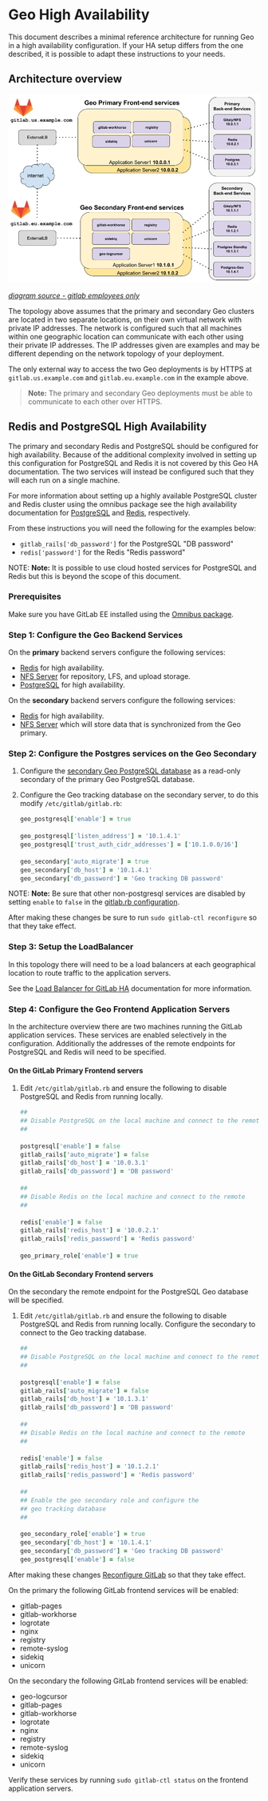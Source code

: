 # Geo High Availability

This document describes a minimal reference architecture for running Geo
in a high availability configuration. If your HA setup differs from the one
described, it is possible to adapt these instructions to your needs.

## Architecture overview

![Geo HA Diagram](../../img/high_availability/geo-ha-diagram.png)

_[diagram source - gitlab employees only][diagram-source]_

The topology above assumes that the primary and secondary Geo clusters
are located in two separate locations, on their own virtual network
with private IP addresses. The network is configured such that all machines within
one geographic location can communicate with each other using their private IP addresses.
The IP addresses given are examples and may be different depending on the
network topology of your deployment.

The only external way to access the two Geo deployments is by HTTPS at
`gitlab.us.example.com` and `gitlab.eu.example.com` in the example above.

> **Note:** The primary and secondary Geo deployments must be able to
  communicate to each other over HTTPS.

## Redis and PostgreSQL High Availability

The primary and secondary Redis and PostgreSQL should be configured
for high availability.  Because of the additional complexity involved
in setting up this configuration for PostgreSQL and Redis
it is not covered by this Geo HA documentation.
The two services will instead be configured such that
they will each run on a single machine.

For more information about setting up a highly available PostgreSQL cluster and Redis cluster using the omnibus package see the high availability documentation for
[PostgreSQL][postgresql-ha] and [Redis][redis-ha], respectively.

From these instructions you will need the following for the examples below:
* `gitlab_rails['db_password']` for the PostgreSQL "DB password"
* `redis['password']` for the Redis "Redis password"

NOTE: **Note:**
It is possible to use cloud hosted services for PostgreSQL and Redis but this is beyond the scope of this document.

### Prerequisites

Make sure you have GitLab EE installed using the
[Omnibus package](https://about.gitlab.com/installation).


### Step 1: Configure the Geo Backend Services

On the **primary** backend servers configure the following services:

* [Redis][redis-ha] for high availability.
* [NFS Server][nfs-ha] for repository, LFS, and upload storage.
* [PostgreSQL][postgresql-ha] for high availability.

On the **secondary** backend servers configure the following services:

* [Redis][redis-ha] for high availability.
* [NFS Server][nfs-ha] which will store data that is synchronized from the Geo primary.

### Step 2: Configure the Postgres services on the Geo Secondary

1. Configure the [secondary Geo PostgreSQL database][database]
 as a read-only secondary of the primary Geo PostgreSQL database.

1. Configure the Geo tracking database on the secondary server, to do this modify `/etc/gitlab/gitlab.rb`:

    ```ruby
    geo_postgresql['enable'] = true

    geo_postgresql['listen_address'] = '10.1.4.1'
    geo_postgresql['trust_auth_cidr_addresses'] = ['10.1.0.0/16']

    geo_secondary['auto_migrate'] = true
    geo_secondary['db_host'] = '10.1.4.1'
    geo_secondary['db_password'] = 'Geo tracking DB password'
    ```

NOTE: **Note:**
Be sure that other non-postgresql services are disabled by setting `enable` to `false` in
the [gitlab.rb configuration][gitlab-rb-template].

After making these changes be sure to run `sudo gitlab-ctl reconfigure` so that they take effect.

### Step 3: Setup the LoadBalancer

In this topology there will need to be a load balancers at each geographical location
to route traffic to the application servers.

See the [Load Balancer for GitLab HA][load-balancer-ha]
documentation for more information.

### Step 4: Configure the Geo Frontend Application Servers

In the architecture overview there are two machines running the GitLab application
services.  These services are enabled selectively in the configuration. Additionally
the addresses of the remote endpoints for PostgreSQL and Redis will need to be specified.

#### On the GitLab Primary Frontend servers

1. Edit `/etc/gitlab/gitlab.rb` and ensure the following to disable PostgreSQL and Redis from running locally.

    ```ruby
    ##
    ## Disable PostgreSQL on the local machine and connect to the remote
    ##

    postgresql['enable'] = false
    gitlab_rails['auto_migrate'] = false
    gitlab_rails['db_host'] = '10.0.3.1'
    gitlab_rails['db_password'] = 'DB password'

    ##
    ## Disable Redis on the local machine and connect to the remote
    ##

    redis['enable'] = false
    gitlab_rails['redis_host'] = '10.0.2.1'
    gitlab_rails['redis_password'] = 'Redis password'

    geo_primary_role['enable'] = true
    ```

#### On the GitLab Secondary Frontend servers

On the secondary the remote endpoint for the PostgreSQL Geo database will
be specified.

1. Edit `/etc/gitlab/gitlab.rb` and ensure the following to disable PostgreSQL and 
   Redis from running locally. Configure the secondary to connect to the Geo tracking database.


    ```ruby
    ##
    ## Disable PostgreSQL on the local machine and connect to the remote
    ##

    postgresql['enable'] = false
    gitlab_rails['auto_migrate'] = false
    gitlab_rails['db_host'] = '10.1.3.1'
    gitlab_rails['db_password'] = 'DB password'

    ##
    ## Disable Redis on the local machine and connect to the remote
    ##

    redis['enable'] = false
    gitlab_rails['redis_host'] = '10.1.2.1'
    gitlab_rails['redis_password'] = 'Redis password'

    ##
    ## Enable the geo secondary role and configure the
    ## geo tracking database
    ##

    geo_secondary_role['enable'] = true
    geo_secondary['db_host'] = '10.1.4.1'
    geo_secondary['db_password'] = 'Geo tracking DB password'
    geo_postgresql['enable'] = false
    ```


After making these changes [Reconfigure GitLab][gitlab-reconfigure] so that they take effect.

On the primary the following GitLab frontend services will be enabled:

* gitlab-pages
* gitlab-workhorse
* logrotate
* nginx
* registry
* remote-syslog
* sidekiq
* unicorn

On the secondary the following GitLab frontend services will be enabled:

* geo-logcursor
* gitlab-pages
* gitlab-workhorse
* logrotate
* nginx
* registry
* remote-syslog
* sidekiq
* unicorn

Verify these services by running `sudo gitlab-ctl status` on the frontend
application servers.

[diagram-source]: https://docs.google.com/drawings/d/1z0VlizKiLNXVVVaERFwgsIOuEgjcUqDTWPdQYsE7Z4c/edit
[gitlab-reconfigure]: ../../restart_gitlab.md#omnibus-gitlab-reconfigure
[redis-ha]: ../../high_availability/redis.md
[postgresql-ha]: ../../high_availability/database.md
[nfs-ha]: ../../high_availability/nfs.md
[load-balancer-ha]: ../../high_availability/load_balancer.md
[database]: database.md
[gitlab-rb-template]: https://gitlab.com/gitlab-org/omnibus-gitlab/blob/master/files/gitlab-config-template/gitlab.rb.template
